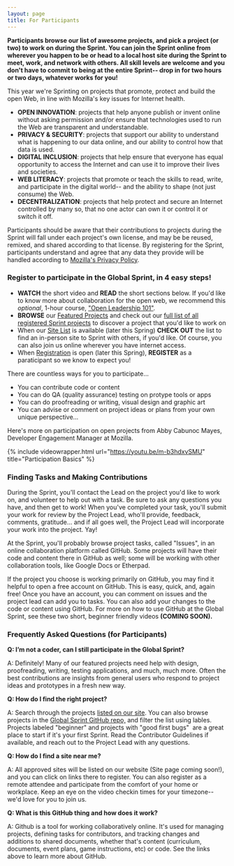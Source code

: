 ```yaml
---
layout: page
title: For Participants
---
```


**Participants browse our list of awesome projects, and pick a project (or two) to work on during the Sprint. You can join the Sprint online from wherever you happen to be or head to a local host site during the Sprint to meet, work, and network with others. All skill levels are welcome and you don't have to commit to being at the entire Sprint-- drop in for two hours or two days, whatever works for you!** 

This year we're Sprinting on projects that promote, protect and build the open Web, in line with Mozilla's key issues for Internet health.  

* **OPEN INNOVATION**: projects that help anyone publish or invent online without asking permission and/or ensure that technologies used to run the Web are transparent and understandable.
* **PRIVACY & SECURITY**: projects that support our ability to understand what is happening to our data online, and our ability to control how that data is used.
* **DIGITAL INCLUSION**: projects that help ensure that everyone has equal opportunity to access the Internet and can use it to improve their lives and societies.
* **WEB LITERACY**: projects that promote or teach the skills to read, write, and participate in the digital world-- and the ability to shape (not just consume) the Web.
* **DECENTRALIZATION**: projects that help protect and secure an Internet controlled by many so, that no one actor can own it or control it or switch it off.

Participants should be aware that their contributions to projects during the Sprint will fall under each project's own license, and may be  be reused, remixed, and shared according to that license. By registering for the Sprint, participants understand and agree that any data they provide will be handled according to [Mozilla's Privacy Policy](https://www.mozilla.org/en-US/privacy/).

### Register to participate in the Global Sprint, in 4 easy steps!

* **WATCH** the short video and **READ** the short sections below. If you'd like to know more about collaboration for the open web, we recommend this *optional*, 1-hour course, ["Open Leadership 101"](https://mozilla.teachable.com/p/open-leadership-101).
* **BROWSE** our [Featured Projects](https://mozilla.github.io/global-sprint/projects/) and check out our [full list of all registered Sprint projects](https://github.com/mozilla/global-sprint/issues) to discover a project that you'd like to work on
* When our [Site List]() is available (later this Spring) **CHECK OUT** the list to find an in-person site to Sprint with others, if you'd like. Of course, you can also join us online wherever you have internet access.
* When [Registration]() is open (later this Spring), **REGISTER** as a paraticipant so we know to expect you!

There are countless ways for you to participate... 
* You can contribute code or content
* You can do QA (quality assurance) testing on protype tools or apps
* You can do proofreading or writing, visual design and graphic art
* You can advise or comment on project ideas or plans from your own unique perspective...  

Here's more on participation on open projects from Abby Cabunoc Mayes, Developer Engagement Manager at Mozilla.

{% include videowrapper.html
  url="https://youtu.be/m-b3hdxvSMU"
  title="Participation Basics" %}

### Finding Tasks and Making Contributions
During the Sprint, you'll contact the Lead on the project you'd like to work on, and volunteer to help out with a task. Be sure to ask any questions you have, and then get to work! When you've completed your task, you'll submit your work for review by the Project Lead, who'll provide, feedback, comments, gratitude... and if all goes well, the Project Lead will incorporate your work into the project. Yay!

At the Sprint, you'll probably browse project tasks, called "Issues", in an online collaboration platform called GitHub. Some projects will have their code and content there in GitHub as well; some will be working with other collaboration tools, like Google Docs or Etherpad. 

If the project you choose is working primarily on GitHub, you may find it helpful to open a free account on GitHub. This is easy, quick, and, again free! Once you have an account, you can comment on issues and the project lead can add you to tasks. You can also add your changes to the code or content using GitHub. For more on how to use GitHub at the Global Sprint, see these two short, beginner friendly videos **(COMING SOON).**

### Frequently Asked Questions (for Participants)

**Q: I’m not a coder, can I still participate in the Global Sprint?**

A: Definitely! Many of our featured projects need help with design, proofreading, writing, testing applications, and much, much more. Often the best contributions are insights from general users who respond to project ideas and prototypes in a fresh new way.

**Q: How do I find the right project?**

A: Search through the projects [listed on our site](https://mozilla.github.io/global-sprint/projects/). You can also browse projects in the [Global Sprint GitHub repo,](https://github.com/mozilla/global-sprint/issues) and filter the list using lables.  Projects labeled "beginner" and projects with "good first bugs"  are a great place to start if it's your first Sprint. Read the Contributor Guidelines if available, and reach out to the Project Lead with any questions. 

**Q: How do I find a site near me?**

A: All approved sites will be listed on our website (Site page coming soon!), and you can click on links there to register. You can also register as a remote attendee and participate from the comfort of your home or workplace. Keep an eye on the video checkin times for your timezone-- we'd love for you to join us.

**Q: What is this GitHub thing and how does it work?**

A: Github is a tool for working collaboratively online. It's used for managing projects, defining tasks for contributors, and tracking changes and additions to shared documents, whether that's content (curriculum, documents, event plans, game instructions, etc) or code. See the links above to learn more about GitHub. 





